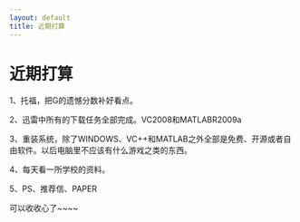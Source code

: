 ```yaml
---
layout: default
title: 近期打算
---
```

# 近期打算
1、托福，把G的遗憾分数补好看点。

2、迅雷中所有的下载任务全部完成。VC2008和MATLABR2009a

3、重装系统，除了WINDOWS、VC++和MATLAB之外全部是免费、开源或者自由软件。以后电脑里不应该有什么游戏之类的东西。

4、每天看一所学校的资料。

5、PS、推荐信、PAPER

可以收收心了~~~~
